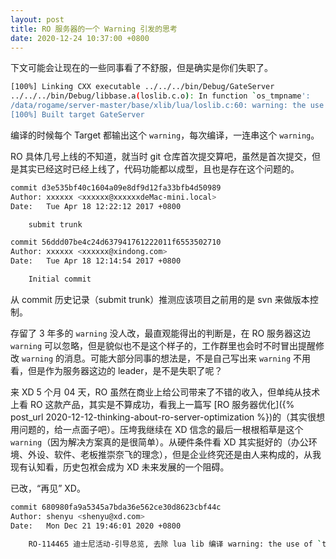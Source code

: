 ```yaml
---
layout: post
title: RO 服务器的一个 Warning 引发的思考
date: 2020-12-24 10:37:00 +0800
---
```


下文可能会让现在的一些同事看了不舒服，但是确实是你们失职了。

```sh
[100%] Linking CXX executable ../../../bin/Debug/GateServer
../../../bin/Debug/libbase.a(loslib.c.o): In function `os_tmpname':
/data/rogame/server-master/base/xlib/lua/loslib.c:60: warning: the use of `tmpnam' is dangerous, better use `mkstemp'
[100%] Built target GateServer
```

编译的时候每个 Target 都输出这个 `warning`，每次编译，一连串这个 `warning`。

RO 具体几号上线的不知道，就当时 git 仓库首次提交算吧，虽然是首次提交，但是其实已经这时已经上线了，代码功能都以成型，且也是存在这个问题的。

```sh
commit d3e535bf40c1604a09e8df9d12fa33bfb4d50989
Author: xxxxxx <xxxxxx@xxxxxxdeMac-mini.local>
Date:   Tue Apr 18 12:22:12 2017 +0800

    submit trunk

commit 56ddd07be4c24d637941761222011f6553502710
Author: xxxxxx <xxxxxx@xindong.com>
Date:   Tue Apr 18 12:14:54 2017 +0800

    Initial commit
```

从 commit 历史记录（submit trunk）推测应该项目之前用的是 svn 来做版本控制。

存留了 3 年多的 `warning` 没人改，最直观能得出的判断是，在 RO 服务器这边 `warning` 可以忽略，但是貌似也不是这个样子的，工作群里也会时不时冒出提醒修改 `warning` 的消息。可能大部分同事的想法是，不是自己写出来 `warning` 不用看，但是作为服务器这边的 leader，是不是失职了呢？

来 XD 5 个月 04 天，RO 虽然在商业上给公司带来了不错的收入，但单纯从技术上看 RO 这款产品，其实是不算成功，看我上一篇写 [RO 服务器优化]({% post_url 2020-12-12-thinking-about-ro-server-optimization %})的（其实很想用问题的，给一点面子吧）。压垮我继续在 XD 信念的最后一根根稻草是这个 `warning`（因为解决方案真的是很简单）。从硬件条件看 XD 其实挺好的（办公环境、外设、软件、老板推崇奈飞的理念），但是企业终究还是由人来构成的，从我现有认知看，历史包袱会成为 XD 未来发展的一个阻碍。

已改，“再见” XD。

```sh
commit 680980fa9a5345a7bda36e562ce30d8623cbf44c
Author: shenyu <shenyu@xd.com>
Date:   Mon Dec 21 19:46:01 2020 +0800

    RO-114465 迪士尼活动-引导总览, 去除 lua lib 编译 warning: the use of `tmpnam' is dangerous, better use `mkstemp'
```
